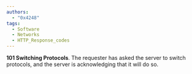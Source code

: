```yaml
---
authors: 
  - "0x4248"
tags:
  - Software
  - Networks
  - HTTP_Response_codes
---
```

**101 Switching Protocols**. The requester has asked the server to switch protocols, and the server is acknowledging that it will do so.
